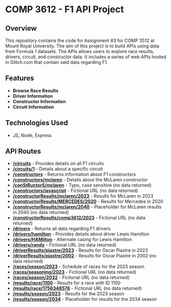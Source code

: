 # COMP 3612 - F1 API Project

## Overview
This repository contains the code for Assignment #3 for COMP 3512 at Mount Royal University. The aim of this project is to build APIs using data from Formula 1 datasets. The APIs allows users to explore race results, drivers, circuit, and constructor data. It includes a series of web APIs hosted in Glitch.com that contain said data regarding F1.

## Features
- **Browse Race Results**
- **Driver Information**
- **Constructor Information**
-  **Circuit Information**

## Technologies Used
- JS, Node, Express

## API Routes
- [**/circuits**](https://stingy-stealth-fernleaf.glitch.me/circuits) - Provides details on all F1 circuits
- [**/circuits/1**](https://stingy-stealth-fernleaf.glitch.me/circuits/1) - Details about a specific circuit
- [**/constructors**](https://stingy-stealth-fernleaf.glitch.me/constructors) - Returns information about F1 constructors
- [**/constructors/mclaren**](https://stingy-stealth-fernleaf.glitch.me/constructors/mclaren) - Details about the McLaren constructor
- [**/conStRuctorS/mclaren**](https://stingy-stealth-fernleaf.glitch.me/conStrUctors/mclaren) - Typo, case sensitive (no data returned)
- [**/constructors/javascript**](https://stingy-stealth-fernleaf.glitch.me/constructors/javascript) - Fictional URL (no data returned)
- [**/constructorResults/mclaren/2023**](https://stingy-stealth-fernleaf.glitch.me/constructorResults/mclaren/2023) - Results for McLaren in 2023
- [**/constructorResults/MERCEDES/2020**](https://stingy-stealth-fernleaf.glitch.me/constructorResults/MERCEDES/2020) - Results for Mercedes in 2020
- [**/constructorResults/mclaren/2040**](https://stingy-stealth-fernleaf.glitch.me/constructorResults/mclaren/2040) - Placeholder for McLaren results in 2040 (no data returned)
- [**/constructorResults/comp3612/2023**](https://stingy-stealth-fernleaf.glitch.me/constructorResults/comp3612/2023) - Fictional URL (no data returned)
- [**/drivers**](https://stingy-stealth-fernleaf.glitch.me/drivers) - Returns all data regarding F1 drivers
- [**/drivers/hamilton**](https://stingy-stealth-fernleaf.glitch.me/drivers/hamilton) - Provides details about driver Lewis Hamilton
- [**/drivers/HAMilton**](https://stingy-stealth-fernleaf.glitch.me/drivers/HAMilton) - Alternate casing for Lewis Hamilton
- [**/drivers/randy**](https://stingy-stealth-fernleaf.glitch.me/drivers/randy) - Fictional URL (no data returned)
- [**/driverResults/piastre/2023**](https://stingy-stealth-fernleaf.glitch.me/driverResults/piastre/2023) - Results for Oscar Piastre in 2023
- [**/driverResults/piastre/2002**](https://stingy-stealth-fernleaf.glitch.me/driverResults/piastre/2002) - Results for Oscar Piastre in 2002 (no data returned)
- [**/races/season/2023**](https://stingy-stealth-fernleaf.glitch.me/races/season/2023) - Schedule of races for the 2023 season
- [**/races/seasoning/2023**](https://stingy-stealth-fernleaf.glitch.me/races/seasoning/2023) - Fictional URL (no data returned)
- [**/races/season/2032**](https://stingy-stealth-fernleaf.glitch.me/races/season/2032) - Fictional URL (no data returned)
- [**/results/race/1100**](https://stingy-stealth-fernleaf.glitch.me/results/race/1100) - Results for a race with ID 1100
- [**/results/race/1756348576**](https://stingy-stealth-fernleaf.glitch.me/results/race/1756348576) - Fictional URL (no data returned)
- [**/results/season/2023**](https://stingy-stealth-fernleaf.glitch.me/results/season/2023) - Results for the 2023 season
- [**/results/season/2034**](https://stingy-stealth-fernleaf.glitch.me/results/season/2034) - Placeholder for results for the 2034 season
